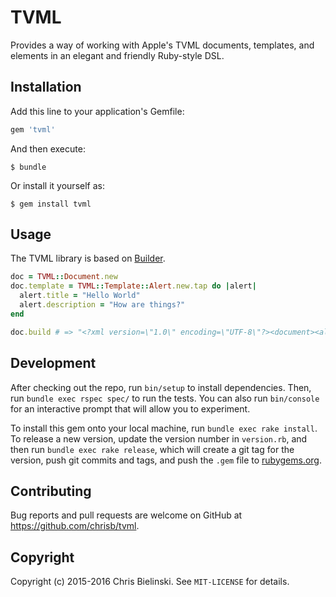 # TVML

Provides a way of working with Apple's TVML documents, templates, and elements in an elegant and friendly Ruby-style DSL.

## Installation

Add this line to your application's Gemfile:

```ruby
gem 'tvml'
```

And then execute:

    $ bundle

Or install it yourself as:

    $ gem install tvml

## Usage

The TVML library is based on [Builder](https://github.com/jimweirich/builder).

```ruby
doc = TVML::Document.new
doc.template = TVML::Template::Alert.new.tap do |alert|
  alert.title = "Hello World"
  alert.description = "How are things?"
end

doc.build # => "<?xml version=\"1.0\" encoding=\"UTF-8\"?><document><alertTemplate><description>How are things?</description><title>Hello World</title></alertTemplate></document>"
```

## Development

After checking out the repo, run `bin/setup` to install dependencies. Then, run `bundle exec rspec spec/` to run the tests. You can also run `bin/console` for an interactive prompt that will allow you to experiment.

To install this gem onto your local machine, run `bundle exec rake install`. To release a new version, update the version number in `version.rb`, and then run `bundle exec rake release`, which will create a git tag for the version, push git commits and tags, and push the `.gem` file to [rubygems.org](https://rubygems.org).

## Contributing

Bug reports and pull requests are welcome on GitHub at https://github.com/chrisb/tvml.

## Copyright

Copyright (c) 2015-2016 Chris Bielinski. See `MIT-LICENSE` for details.
